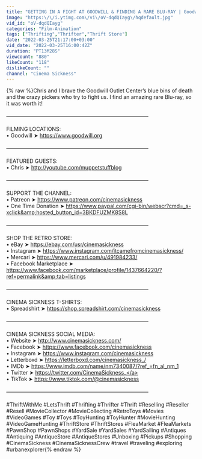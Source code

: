 ```yaml
---
title: "GETTING IN A FIGHT AT GOODWILL & FINDING A RARE BLU-RAY | Goodwill: Lancaster, PA"
image: "https:\/\/i.ytimg.com\/vi\/oV-dqdQIayg\/hqdefault.jpg"
vid_id: "oV-dqdQIayg"
categories: "Film-Animation"
tags: ["Thrifting","Thrifter","Thrift Store"]
date: "2022-03-25T21:17:00+03:00"
vid_date: "2022-03-25T16:00:42Z"
duration: "PT13M28S"
viewcount: "880"
likeCount: "118"
dislikeCount: ""
channel: "Cinema Sickness"
---
```

{% raw %}Chris and I brave the Goodwill Outlet Center’s blue bins of death and the crazy pickers who try to fight us. I find an amazing rare Blu-ray, so it was worth it! <br /><br />———————————————————————————<br /><br />FILMING LOCATIONS:<br />• Goodwill ➤ <a rel="nofollow" target="blank" href="https://www.goodwill.org">https://www.goodwill.org</a><br /><br />———————————————————————————<br /><br />FEATURED GUESTS:<br />• Chris ➤ <a rel="nofollow" target="blank" href="http://youtube.com/muppetstuffblog">http://youtube.com/muppetstuffblog</a><br /><br />———————————————————————————<br /><br />SUPPORT THE CHANNEL:<br />• Patreon ➤ <a rel="nofollow" target="blank" href="https://www.patreon.com/cinemasickness">https://www.patreon.com/cinemasickness</a><br />• One Time Donation ➤ <a rel="nofollow" target="blank" href="https://www.paypal.com/cgi-bin/webscr?cmd=_s-xclick&amp;hosted_button_id=3BKDFUZMK8S8L">https://www.paypal.com/cgi-bin/webscr?cmd=_s-xclick&amp;hosted_button_id=3BKDFUZMK8S8L</a><br /><br />———————————————————————————<br /><br />SHOP THE RETRO STORE:<br />• eBay ➤ <a rel="nofollow" target="blank" href="https://ebay.com/usr/cinemasickness">https://ebay.com/usr/cinemasickness</a><br />• Instagram ➤ <a rel="nofollow" target="blank" href="https://www.instagram.com/itcamefromcinemasickness/">https://www.instagram.com/itcamefromcinemasickness/</a><br />• Mercari ➤ <a rel="nofollow" target="blank" href="https://www.mercari.com/u/491984233/">https://www.mercari.com/u/491984233/</a><br />• Facebook Marketplace ➤ <a rel="nofollow" target="blank" href="https://www.facebook.com/marketplace/profile/1437664220/?ref=permalink&amp;tab=listings">https://www.facebook.com/marketplace/profile/1437664220/?ref=permalink&amp;tab=listings</a><br /><br />———————————————————————————<br /><br />CINEMA SICKNESS T-SHIRTS:<br />• Spreadshirt ➤ <a rel="nofollow" target="blank" href="https://shop.spreadshirt.com/cinemasickness">https://shop.spreadshirt.com/cinemasickness</a><br /><br />———————————————————————————<br /><br />CINEMA SICKNESS SOCIAL MEDIA:<br />• Website ➤ <a rel="nofollow" target="blank" href="http://www.cinemasickness.com/">http://www.cinemasickness.com/</a><br />• Facebook ➤ <a rel="nofollow" target="blank" href="https://www.facebook.com/cinemasickness">https://www.facebook.com/cinemasickness</a><br />• Instagram ➤ <a rel="nofollow" target="blank" href="https://www.instagram.com/cinemasickness">https://www.instagram.com/cinemasickness</a><br />• Letterboxd ➤ <a rel="nofollow" target="blank" href="https://letterboxd.com/cinemasickness_/">https://letterboxd.com/cinemasickness_/</a><br />• IMDb ➤ <a rel="nofollow" target="blank" href="https://www.imdb.com/name/nm7340087/?ref_=fn_al_nm_1">https://www.imdb.com/name/nm7340087/?ref_=fn_al_nm_1</a><br />• Twitter ➤ <a rel="nofollow" target="blank" href="https://twitter.com/CinemaSickness_">https://twitter.com/CinemaSickness_</a><br />• TikTok ➤ <a rel="nofollow" target="blank" href="https://www.tiktok.com/@cinemasickness">https://www.tiktok.com/@cinemasickness</a><br /><br />———————————————————————————<br /><br />#ThriftWithMe #LetsThrift #Thrifting #Thrifter #Thrift #Reselling #Reseller #Resell #MovieCollector #MovieCollecting #RetroToys #Movies #VideoGames #Toy #Toys #ToyHunting #ToyHunter #MovieHunting #VideoGameHunting #ThriftStore #ThriftStores #FleaMarket #FleaMarkets #PawnShop #PawnShops #YardSale #YardSales #YardSailing #Antiques #Antiquing #AntiqueStore #AntiqueStores #Unboxing #Pickups #Shopping #CinemaSickness #CinemaSicknessCrew #travel #traveling #exploring #urbanexplorer{% endraw %}
